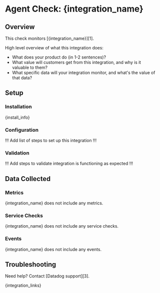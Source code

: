 # Agent Check: {integration_name}

## Overview

This check monitors [{integration_name}][1].

High level overview of what this integration does:
- What does your product do (in 1-2 sentences)?
- What value will customers get from this integration, and why is it valuable to them?
- What specific data will your integration monitor, and what's the value of that data?

## Setup

### Installation

{install_info}

### Configuration

!!! Add list of steps to set up this integration !!!

### Validation

!!! Add steps to validate integration is functioning as expected !!!

## Data Collected

### Metrics

{integration_name} does not include any metrics.

### Service Checks

{integration_name} does not include any service checks.

### Events

{integration_name} does not include any events.

## Troubleshooting

Need help? Contact [Datadog support][3].

{integration_links}
